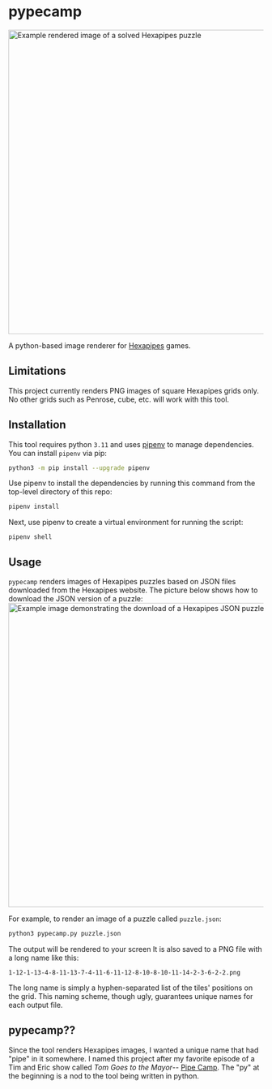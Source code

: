 # pypecamp

 <img src="https://github.com/bxbrenden/pypecamp/blob/main/images/solved_example.png" width=600px alt="Example rendered image of a solved Hexapipes puzzle">

A python-based image renderer for [Hexapipes](https://hexapipes.vercel.app/square/5) games.

## Limitations
This project currently renders PNG images of square Hexapipes grids only.
No other grids such as Penrose, cube, etc. will work with this tool.

## Installation
This tool requires python `3.11` and uses [pipenv](https://pipenv.pypa.io/en/latest/) to manage dependencies.
You can install `pipenv` via pip:
```bash
python3 -m pip install --upgrade pipenv
```

Use pipenv to install the dependencies by running this command from the top-level directory of this repo:
```bash
pipenv install
```

Next, use pipenv to create a virtual environment for running the script:
```
pipenv shell
```

## Usage
`pypecamp` renders images of Hexapipes puzzles based on JSON files downloaded from the Hexapipes website.
The picture below shows how to download the JSON version of a puzzle:
<img src="https://github.com/bxbrenden/pypecamp/blob/main/images/download-json.png" alt="Example image demonstrating the download of a Hexapipes JSON puzzle" width=600px>

For example, to render an image of a puzzle called `puzzle.json`:
```bash
python3 pypecamp.py puzzle.json
```

The output will be rendered to your screen
It is also saved to a PNG file with a long name like this:
```
1-12-1-13-4-8-11-13-7-4-11-6-11-12-8-10-8-10-11-14-2-3-6-2-2.png
```

The long name is simply a hyphen-separated list of the tiles' positions on the grid.
This naming scheme, though ugly, guarantees unique names for each output file.

## pypecamp??
Since the tool renders Hexapipes images, I wanted a unique name that had "pipe" in it somewhere.
I named this project after my favorite episode of a Tim and Eric show called _Tom Goes to the Mayor_-- [Pipe Camp](https://www.imdb.com/title/tt0726060/).
The "py" at the beginning is a nod to the tool being written in python.
